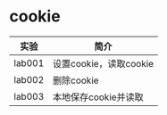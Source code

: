 # cookie

|实验|简介|
|---|---|
|lab001|设置cookie，读取cookie|读取request的cookie，给response添加上cookie|
|lab002|删除cookie||
|lab003|本地保存cookie并读取|使用http client的时候会用到|